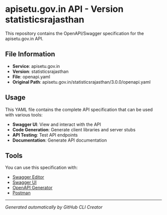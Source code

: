 # apisetu.gov.in API - Version statisticsrajasthan

This repository contains the OpenAPI/Swagger specification for the apisetu.gov.in API.

## File Information

- **Service**: apisetu.gov.in
- **Version**: statisticsrajasthan
- **File**: openapi.yaml
- **Original Path**: apisetu.gov.in/statisticsrajasthan/3.0.0/openapi.yaml

## Usage

This YAML file contains the complete API specification that can be used with various tools:

- **Swagger UI**: View and interact with the API
- **Code Generation**: Generate client libraries and server stubs
- **API Testing**: Test API endpoints
- **Documentation**: Generate API documentation

## Tools

You can use this specification with:

- [Swagger Editor](https://editor.swagger.io/)
- [Swagger UI](https://swagger.io/tools/swagger-ui/)
- [OpenAPI Generator](https://openapi-generator.tech/)
- [Postman](https://www.postman.com/)

---

*Generated automatically by GitHub CLI Creator*
